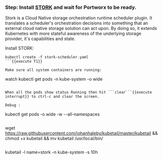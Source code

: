 ### Step: Install [STORK](https://github.com/libopenstorage/stork/) and wait for Portworx to be ready.

Stork is a Cloud Native storage orchestration runtime scheduler plugin. It translates a scheduler's orchestration decisions into something that an external cloud native storage solution can act upon. By doing so, it extends Kubernetes with more stateful awareness of the underlying storage provider, it's capabilities and state.

Install STORK:

```
kubectl create -f stork-scheduler.yaml
```{{execute T1}}

Make sure all system containers are running:
```
watch kubectl get pods -n kube-system -o wide
```{{execute T1}}

When all the pods show status Running then hit ```clear```{{execute interrupt}} to ctrl-c and clear the screen.

Debug :
```
kubectl get pods -o wide -w --all-namespaces
```{{execute T2}}

```
wget https://raw.githubusercontent.com/johanhaleby/kubetail/master/kubetail && chmod +x kubetail && mv kubetail /usr/local/bin/
```{{execute T3}}

```
kubetail -l name=stork -n kube-system -s 10h
```{{execute T3}}
